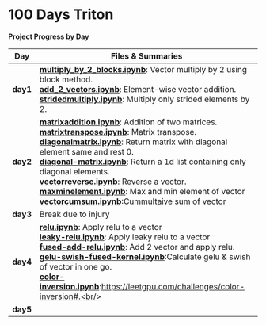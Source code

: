 # 100 Days Triton

**Project Progress by Day**

| **Day**  | **Files & Summaries**                                                                                                                                                                                                                                                                                                                                                                                                                                                                                                                                                                                                                                        |
| -------- | ------------------------------------------------------------------------------------------------------------------------------------------------------------------------------------------------------------------------------------------------------------------------------------------------------------------------------------------------------------------------------------------------------------------------------------------------------------------------------------------------------------------------------------------------------------------------------------------------------------------------------------------------------------ |
| **day1** | [**multiply_by_2_blocks.ipynb**](day1/multiply_by_2_blocks.ipynb): Vector multiply by 2 using block method.<br/>[**add_2_vectors.ipynb**](day1/add_2_vector.ipynb): Element-wise vector addition.<br/>[**stridedmultiply.ipynb**](day1/stridedmultiply.ipynb): Multiply only strided elements by 2.                                                                                                                                                                                                                                                                                                                                                          |
| **day2** | [**matrixaddition.ipynb**](day2/matrixaddition.ipynb): Addition of two matrices.<br/>[**matrixtranspose.ipynb**](day2/matrixtranspose.ipynb): Matrix transpose.<br/> [**diagonalmatrix.ipynb**](day2/diagonalmatrix.ipynb): Return matrix with diagonal element same and rest 0.<br/> [**diagonal-matrix.ipynb**](day2/diagonal-matrix.ipynb): Return a 1d list containing only diagonal elements.<br/> [**vectorreverse.ipynb**](day2/vectorreverse.ipynb): Reverse a vector.<br/> [**maxminelement.ipynb**](day2/maxminelement.ipynb): Max and min element of vector<br/> [**vectorcumsum.ipynb**](day2/vectorcumsum.ipynb):Cummultaive sum of vector<br/> |
| **day3** | Break due to injury                                                                                                                                                                                                                                                                                                                                                                                                                                                                                                                                                                                                                                          |
| **day4** | [**relu.ipynb**](day3/relu-vector.ipynb): Apply relu to a vector<br/>[**leaky-relu.ipynb**](day3/leaky-relu-vector.ipynb): Apply leaky relu to a vector<br/> [**fused-add-relu.ipynb**](day3/fused-add-relu.ipynb): Add 2 vector and apply relu.<br/> [**gelu-swish-fused-kernel.ipynb**](day3/gelu-swish-fused-kernel.ipynb):Calculate gelu & swish of vector in one go.<br/> [**color-inversion.ipynb**](day3/color-inversion.ipynb):https://leetgpu.com/challenges/color-inversion#.<br/>                                                                                                                                                                 |
| **day5** |                                                                                                                                                                                                                                                                                                                                                                                                                                                                                                                                                                                                                                                              |
